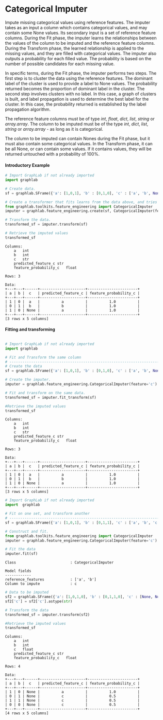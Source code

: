 <script src="../turi/js/recview.js"></script>
# Categorical Imputer

Impute missing categorical values using reference features. The imputer takes as an input a column which contains categorical values, and may contain some None values. Its secondary input is a set of reference feature columns. During the Fit phase, the imputer learns the relationships between the values of the column to be imputed and the reference feature columns. During the Transform phase, the learned relationship is applied to the missing values, and they are filled with categorical values.  The imputer also outputs a probability for each filled value. The probability is based on the number of possible candidates for each missing value.

In specific terms, during the Fit phase, the imputer performs two steps. The first step is to cluster the data using the reference features. The dominant label of the cluster is used to provide a label to None values. The probability returned becomes the proportion of dominant label in the cluster. The second step involves clusters with no label. In this case, a graph of clusters is built, and label propagation is used to determine the best label for the cluster. In this case, the probability returned is established by the label propagation algorithm.

The reference feature columns must be of type *int*, *float*, *dict*, *list*, *string* or 
*array.array*. The column to be imputed must be of the type *int*, *dict*, *list*, 
*string* or *array.array* - as long as it is categorical.

The column to be imputed can contain Nones during the Fit phase, but it must also contain
some categorical values. In the Transform phase, it can be all None, or can contain some
values. If it contains values, they will be returned untouched with a probability of 100%.

#### Introductory Example
```python
# Import GraphLab if not already imported
import graphlab

# Create data.
sf = graphlab.SFrame({'a': [1,0,1], 'b' : [0,1,0], 'c' : ['a', 'b', None]})

# Create a transformer that fits learns from the data above, and tries to impute column c.
from graphlab.toolkits.feature_engineering import CategoricalImputer
imputer = graphlab.feature_engineering.create(sf, CategoricalImputer(feature = 'c'))

# Transform the data.
transformed_sf = imputer.transform(sf)

# Retrieve the imputed values
transformed_sf
```
```no-highlight
Columns:
	a	int
	b	int
	c	str
	predicted_feature_c	str
	feature_probability_c	float

Rows: 3

Data:
+---+---+------+---------------------+-----------------------+
| a | b |  c   | predicted_feature_c | feature_probability_c |
+---+---+------+---------------------+-----------------------+
| 1 | 0 |  a   |          a          |          1.0          |
| 0 | 1 |  b   |          b          |          1.0          |
| 1 | 0 | None |          a          |          1.0          |
+---+---+------+---------------------+-----------------------+
[3 rows x 5 columns]

```
#### Fitting and transforming

```python

# Import GraphLab if not already imported
import graphlab

# Fit and Transform the same column
# ----------------------------------------------------------------------
# Create the data
sf = graphlab.SFrame({'a': [1,0,1], 'b' : [0,1,0], 'c' : ['a', 'b', None]})

# Create the imputer.
imputer = graphlab.feature_engineering.CategoricalImputer(feature='c')

# Fit and transform on the same data.
transformed_sf = imputer.fit_transform(sf)

#Retrieve the imputed values
transformed_sf
```
```no-highlight
Columns:
	a	int
	b	int
	c	str
	predicted_feature_c	str
	feature_probability_c	float

Rows: 3

Data:
+---+---+------+---------------------+-----------------------+
| a | b |  c   | predicted_feature_c | feature_probability_c |
+---+---+------+---------------------+-----------------------+
| 1 | 0 |  a   |          a          |          1.0          |
| 0 | 1 |  b   |          b          |          1.0          |
| 1 | 0 | None |          a          |          1.0          |
+---+---+------+---------------------+-----------------------+
[3 rows x 5 columns]
```
```python
# Import GraphLab if not already imported
import  graphlab

# Fit on one set, and transform another
# ----------------------------------------------------------------------
sf = graphlab.SFrame({'a': [1,0,1], 'b' : [0,1,1], 'c' : ['a', 'b', 'c']})

# Construct and fit.
from graphlab.toolkits.feature_engineering import CategoricalImputer
imputer = graphlab.feature_engineering.CategoricalImputer(feature='c')

# Fit the data
imputer.fit(sf)
```
```no-highlight
Class                         : CategoricalImputer

Model fields
------------
reference_features            : ['a', 'b']
Column to impute              : c
```
```python
# Data to be imputed
sf2 = graphlab.SFrame({'a': [1,0,1,0], 'b' : [0,1,1,0], 'c' : [None, None, None, None]})
sf2['c'] = sf2['c'].astype(str)

# Transform the data
transformed_sf = imputer.transform(sf2)

#Retrieve the imputed values
transformed_sf
```
```no-highlight
Columns:
	a	int
	b	int
	c	float
	predicted_feature_c	str
	feature_probability_c	float

Rows: 4

Data:
+---+---+------+---------------------+-----------------------+
| a | b |  c   | predicted_feature_c | feature_probability_c |
+---+---+------+---------------------+-----------------------+
| 1 | 0 | None |          a          |          1.0          |
| 0 | 1 | None |          c          |          0.5          |
| 1 | 1 | None |          c          |          0.5          |
| 0 | 0 | None |          c          |          0.5          |
+---+---+------+---------------------+-----------------------+
[4 rows x 5 columns]
```
